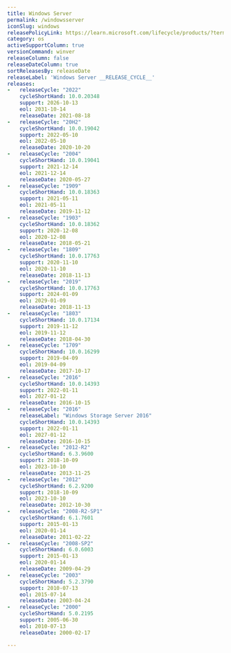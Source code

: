 ```yaml
---
title: Windows Server
permalink: /windowsserver
iconSlug: windows
releasePolicyLink: https://learn.microsoft.com/lifecycle/products/?terms=Windows%20Server
category: os
activeSupportColumn: true
versionCommand: winver
releaseColumn: false
releaseDateColumn: true
sortReleasesBy: releaseDate
releaseLabel: 'Windows Server __RELEASE_CYCLE__'
releases:
-   releaseCycle: "2022"
    cycleShortHand: 10.0.20348
    support: 2026-10-13
    eol: 2031-10-14
    releaseDate: 2021-08-18
-   releaseCycle: "20H2"
    cycleShortHand: 10.0.19042
    support: 2022-05-10
    eol: 2022-05-10
    releaseDate: 2020-10-20
-   releaseCycle: "2004"
    cycleShortHand: 10.0.19041
    support: 2021-12-14
    eol: 2021-12-14
    releaseDate: 2020-05-27
-   releaseCycle: "1909"
    cycleShortHand: 10.0.18363
    support: 2021-05-11
    eol: 2021-05-11
    releaseDate: 2019-11-12
-   releaseCycle: "1903"
    cycleShortHand: 10.0.18362
    support: 2020-12-08
    eol: 2020-12-08
    releaseDate: 2018-05-21
-   releaseCycle: "1809"
    cycleShortHand: 10.0.17763
    support: 2020-11-10
    eol: 2020-11-10
    releaseDate: 2018-11-13
-   releaseCycle: "2019"
    cycleShortHand: 10.0.17763
    support: 2024-01-09
    eol: 2029-01-09
    releaseDate: 2018-11-13
-   releaseCycle: "1803"
    cycleShortHand: 10.0.17134
    support: 2019-11-12
    eol: 2019-11-12
    releaseDate: 2018-04-30
-   releaseCycle: "1709"
    cycleShortHand: 10.0.16299
    support: 2019-04-09
    eol: 2019-04-09
    releaseDate: 2017-10-17
-   releaseCycle: "2016"
    cycleShortHand: 10.0.14393
    support: 2022-01-11
    eol: 2027-01-12
    releaseDate: 2016-10-15
-   releaseCycle: "2016"
    releaseLabel: "Windows Storage Server 2016"
    cycleShortHand: 10.0.14393
    support: 2022-01-11
    eol: 2027-01-12
    releaseDate: 2016-10-15
-   releaseCycle: "2012-R2"
    cycleShortHand: 6.3.9600
    support: 2018-10-09
    eol: 2023-10-10
    releaseDate: 2013-11-25
-   releaseCycle: "2012"
    cycleShortHand: 6.2.9200
    support: 2018-10-09
    eol: 2023-10-10
    releaseDate: 2012-10-30
-   releaseCycle: "2008-R2-SP1"
    cycleShortHand: 6.1.7601
    support: 2015-01-13
    eol: 2020-01-14
    releaseDate: 2011-02-22
-   releaseCycle: "2008-SP2"
    cycleShortHand: 6.0.6003
    support: 2015-01-13
    eol: 2020-01-14
    releaseDate: 2009-04-29
-   releaseCycle: "2003"
    cycleShortHand: 5.2.3790
    support: 2010-07-13
    eol: 2015-07-14
    releaseDate: 2003-04-24
-   releaseCycle: "2000"
    cycleShortHand: 5.0.2195
    support: 2005-06-30
    eol: 2010-07-13
    releaseDate: 2000-02-17

---
```



